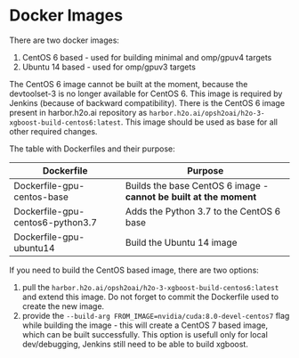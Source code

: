 # Docker Images #

There are two docker images:

1. CentOS 6 based - used for building minimal and omp/gpuv4 targets
2. Ubuntu 14 based - used for omp/gpuv3 targets

The CentOS 6 image cannot be built at the moment, because the devtoolset-3 is no longer available for CentOS 6. This image 
is required by Jenkins (because of backward compatibility). There is the CentOS 6 image present in harbor.h2o.ai repository as 
`harbor.h2o.ai/opsh2oai/h2o-3-xgboost-build-centos6:latest`. This image should be used as base for all other required changes. 

The table with Dockerfiles and their purpose:

|            Dockerfile            |                               Purpose                              |
| -------------------------------- | ------------------------------------------------------------------ |
| Dockerfile-gpu-centos-base       | Builds the base CentOS 6 image - **cannot be built at the moment** |
| Dockerfile-gpu-centos6-python3.7 | Adds the Python 3.7 to the CentOS 6 base                           |
| Dockerfile-gpu-ubuntu14          | Build the Ubuntu 14 image                                          |

If you need to build the CentOS based image, there are two options:

1. pull the `harbor.h2o.ai/opsh2oai/h2o-3-xgboost-build-centos6:latest` and extend this image. Do not forget to commit the Dockerfile used to create the new image.
2. provide the `--build-arg FROM_IMAGE=nvidia/cuda:8.0-devel-centos7` flag while building the image - this will create a CentOS 7 based image, which can be built successfully. This option is usefull only for local dev/debugging, Jenkins still need to be able to build xgboost.
